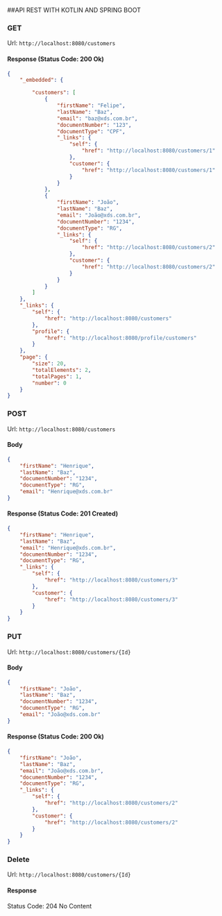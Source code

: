 ##API REST WITH KOTLIN AND SPRING BOOT
### GET

Url: `http://localhost:8080/customers`

#### Response (Status Code: 200 Ok)
```json
{
    "_embedded": {

        "customers": [
            {
                "firstName": "Felipe",
                "lastName": "Baz",
                "email": "baz@xds.com.br",
                "documentNumber": "123",
                "documentType": "CPF",
                "_links": {
                    "self": {
                        "href": "http://localhost:8080/customers/1"
                    },
                    "customer": {
                        "href": "http://localhost:8080/customers/1"
                    }
                }
            },
            {
                "firstName": "João",
                "lastName": "Baz",
                "email": "João@xds.com.br",
                "documentNumber": "1234",
                "documentType": "RG",
                "_links": {
                    "self": {
                        "href": "http://localhost:8080/customers/2"
                    },
                    "customer": {
                        "href": "http://localhost:8080/customers/2"
                    }
                }
            }
        ]
    },
    "_links": {
        "self": {
            "href": "http://localhost:8080/customers"
        },
        "profile": {
            "href": "http://localhost:8080/profile/customers"
        }
    },
    "page": {
        "size": 20,
        "totalElements": 2,
        "totalPages": 1,
        "number": 0
    }
}
```

### POST

Url: `http://localhost:8080/customers`

#### Body
```json
{
    "firstName": "Henrique",
    "lastName": "Baz",
    "documentNumber": "1234",
    "documentType": "RG",
    "email": "Henrique@xds.com.br"
}
```

#### Response (Status Code: 201 Created)
```json
{
    "firstName": "Henrique",
    "lastName": "Baz",
    "email": "Henrique@xds.com.br",
    "documentNumber": "1234",
    "documentType": "RG",
    "_links": {
        "self": {
            "href": "http://localhost:8080/customers/3"
        },
        "customer": {
            "href": "http://localhost:8080/customers/3"
        }
    }
}
```

### PUT

Url: `http://localhost:8080/customers/{Id}`

#### Body

```json
{
    "firstName": "João",
    "lastName": "Baz",
    "documentNumber": "1234",
    "documentType": "RG",
    "email": "João@xds.com.br"
}
```

#### Response (Status Code: 200 Ok)

```json
{
    "firstName": "João",
    "lastName": "Baz",
    "email": "João@xds.com.br",
    "documentNumber": "1234",
    "documentType": "RG",
    "_links": {
        "self": {
            "href": "http://localhost:8080/customers/2"
        },
        "customer": {
            "href": "http://localhost:8080/customers/2"
        }
    }
}
```

### Delete

Url: `http://localhost:8080/customers/{Id}`

#### Response

Status Code: 204 No Content